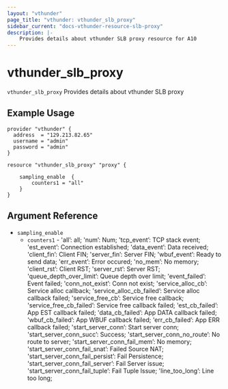 ```yaml
---
layout: "vthunder"
page_title: "vthunder: vthunder_slb_proxy"
sidebar_current: "docs-vthunder-resource-slb-proxy"
description: |-
    Provides details about vthunder SLB proxy resource for A10
---
```


# vthunder\_slb\_proxy

`vthunder_slb_proxy` Provides details about vthunder SLB proxy
## Example Usage


```hcl
provider "vthunder" {
  address  = "129.213.82.65"
  username = "admin"
  password = "admin"
}

resource "vthunder_slb_proxy" "proxy" {

	sampling_enable  {
	    counters1 = "all"
	}
}
```

## Argument Reference

* `sampling_enable`
    * `counters1` - 'all’: all; 'num’: Num; 'tcp_event’: TCP stack event; 'est_event’: Connection established; 'data_event’: Data received; 'client_fin’: Client FIN; 'server_fin’: Server FIN; 'wbuf_event’: Ready to send data; 'err_event’: Error occured; 'no_mem’: No memory; 'client_rst’: Client RST; 'server_rst’: Server RST; 'queue_depth_over_limit’: Queue depth over limit; 'event_failed’: Event failed; 'conn_not_exist’: Conn not exist; 'service_alloc_cb’: Service alloc callback; 'service_alloc_cb_failed’: Service alloc callback failed; 'service_free_cb’: Service free callback; 'service_free_cb_failed’: Service free callback failed; 'est_cb_failed’: App EST callback failed; 'data_cb_failed’: App DATA callback failed; 'wbuf_cb_failed’: App WBUF callback failed; 'err_cb_failed’: App ERR callback failed; 'start_server_conn’: Start server conn; 'start_server_conn_succ’: Success; 'start_server_conn_no_route’: No route to server; 'start_server_conn_fail_mem’: No memory; 'start_server_conn_fail_snat’: Failed Source NAT; 'start_server_conn_fail_persist’: Fail Persistence; 'start_server_conn_fail_server’: Fail Server issue; 'start_server_conn_fail_tuple’: Fail Tuple Issue; 'line_too_long’: Line too long;